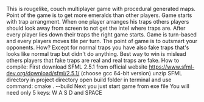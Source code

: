 This is rougelike, couch multiplayer game with procedural generated maps. Point of the game is to get more emeralds than other players.
Game starts with trap arrangment. When one player arranges his traps others players should look away from screen to not get the intel where traps are.
After every player lies down their traps the right game starts. Game is turn-based and every players moves tile per turn.
The point of game is to outsmart your opponents. How? Except for normal traps you have also fake traps that's looks like normal trap but didn't do anything.
Best way to win is mislead others players that fake traps are real and real traps are fake.
How to compile:
First download SFML 2.5.1 from official website https://www.sfml-dev.org/download/sfml/2.5.1/ (choose gcc 64-bit version)
unzip SFML directory in project directory
open build folder in terminal and use command: cmake . --build
Next you just start game from exe file
You will need only 5 keys: W A S D and SPACE
